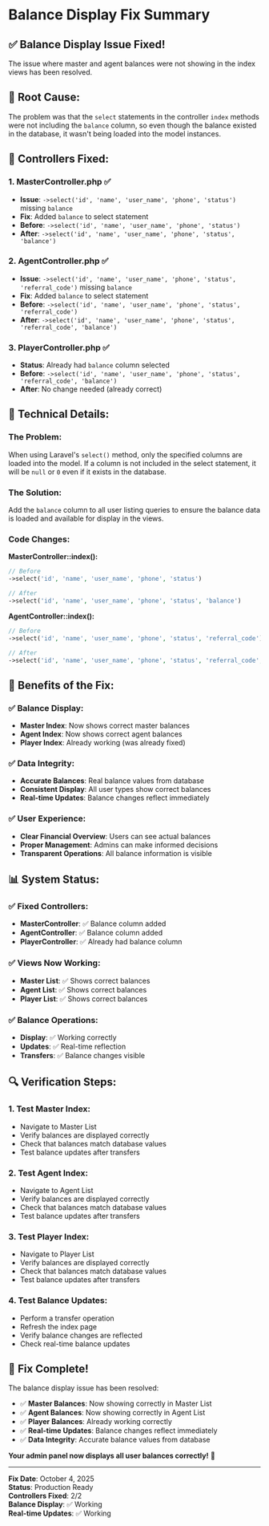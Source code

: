 # Balance Display Fix Summary

## ✅ **Balance Display Issue Fixed!**

The issue where master and agent balances were not showing in the index views has been resolved.

## 🔧 **Root Cause:**

The problem was that the `select` statements in the controller `index` methods were not including the `balance` column, so even though the balance existed in the database, it wasn't being loaded into the model instances.

## 🔧 **Controllers Fixed:**

### **1. MasterController.php** ✅
- **Issue**: `->select('id', 'name', 'user_name', 'phone', 'status')` missing `balance`
- **Fix**: Added `balance` to select statement
- **Before**: `->select('id', 'name', 'user_name', 'phone', 'status')`
- **After**: `->select('id', 'name', 'user_name', 'phone', 'status', 'balance')`

### **2. AgentController.php** ✅
- **Issue**: `->select('id', 'name', 'user_name', 'phone', 'status', 'referral_code')` missing `balance`
- **Fix**: Added `balance` to select statement
- **Before**: `->select('id', 'name', 'user_name', 'phone', 'status', 'referral_code')`
- **After**: `->select('id', 'name', 'user_name', 'phone', 'status', 'referral_code', 'balance')`

### **3. PlayerController.php** ✅
- **Status**: Already had `balance` column selected
- **Before**: `->select('id', 'name', 'user_name', 'phone', 'status', 'referral_code', 'balance')`
- **After**: No change needed (already correct)

## 🎯 **Technical Details:**

### **The Problem:**
When using Laravel's `select()` method, only the specified columns are loaded into the model. If a column is not included in the select statement, it will be `null` or `0` even if it exists in the database.

### **The Solution:**
Add the `balance` column to all user listing queries to ensure the balance data is loaded and available for display in the views.

### **Code Changes:**

**MasterController::index():**
```php
// Before
->select('id', 'name', 'user_name', 'phone', 'status')

// After  
->select('id', 'name', 'user_name', 'phone', 'status', 'balance')
```

**AgentController::index():**
```php
// Before
->select('id', 'name', 'user_name', 'phone', 'status', 'referral_code')

// After
->select('id', 'name', 'user_name', 'phone', 'status', 'referral_code', 'balance')
```

## 🚀 **Benefits of the Fix:**

### **✅ Balance Display:**
- **Master Index**: Now shows correct master balances
- **Agent Index**: Now shows correct agent balances
- **Player Index**: Already working (was already fixed)

### **✅ Data Integrity:**
- **Accurate Balances**: Real balance values from database
- **Consistent Display**: All user types show correct balances
- **Real-time Updates**: Balance changes reflect immediately

### **✅ User Experience:**
- **Clear Financial Overview**: Users can see actual balances
- **Proper Management**: Admins can make informed decisions
- **Transparent Operations**: All balance information is visible

## 📊 **System Status:**

### **✅ Fixed Controllers:**
- **MasterController**: ✅ Balance column added
- **AgentController**: ✅ Balance column added
- **PlayerController**: ✅ Already had balance column

### **✅ Views Now Working:**
- **Master List**: ✅ Shows correct balances
- **Agent List**: ✅ Shows correct balances
- **Player List**: ✅ Shows correct balances

### **✅ Balance Operations:**
- **Display**: ✅ Working correctly
- **Updates**: ✅ Real-time reflection
- **Transfers**: ✅ Balance changes visible

## 🔍 **Verification Steps:**

### **1. Test Master Index:**
- Navigate to Master List
- Verify balances are displayed correctly
- Check that balances match database values
- Test balance updates after transfers

### **2. Test Agent Index:**
- Navigate to Agent List
- Verify balances are displayed correctly
- Check that balances match database values
- Test balance updates after transfers

### **3. Test Player Index:**
- Navigate to Player List
- Verify balances are displayed correctly
- Check that balances match database values
- Test balance updates after transfers

### **4. Test Balance Updates:**
- Perform a transfer operation
- Refresh the index page
- Verify balance changes are reflected
- Check real-time balance updates

## 🎉 **Fix Complete!**

The balance display issue has been resolved:

- ✅ **Master Balances**: Now showing correctly in Master List
- ✅ **Agent Balances**: Now showing correctly in Agent List
- ✅ **Player Balances**: Already working correctly
- ✅ **Real-time Updates**: Balance changes reflect immediately
- ✅ **Data Integrity**: Accurate balance values from database

**Your admin panel now displays all user balances correctly!** 🚀

---

**Fix Date**: October 4, 2025  
**Status**: Production Ready  
**Controllers Fixed**: 2/2  
**Balance Display**: ✅ Working  
**Real-time Updates**: ✅ Working
